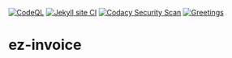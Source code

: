 [![CodeQL](https://github.com/KOSASIH/ez-invoice/actions/workflows/codeql.yml/badge.svg)](https://github.com/KOSASIH/ez-invoice/actions/workflows/codeql.yml)
[![Jekyll site CI](https://github.com/KOSASIH/ez-invoice/actions/workflows/jekyll-docker.yml/badge.svg)](https://github.com/KOSASIH/ez-invoice/actions/workflows/jekyll-docker.yml)
[![Codacy Security Scan](https://github.com/KOSASIH/ez-invoice/actions/workflows/codacy.yml/badge.svg)](https://github.com/KOSASIH/ez-invoice/actions/workflows/codacy.yml)
[![Greetings](https://github.com/KOSASIH/ez-invoice/actions/workflows/greetings.yml/badge.svg)](https://github.com/KOSASIH/ez-invoice/actions/workflows/greetings.yml)


# ez-invoice
